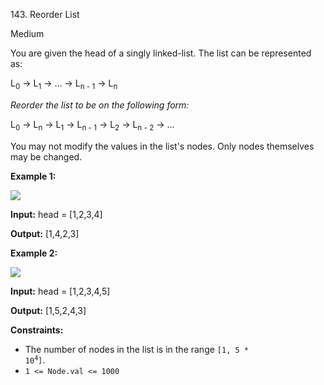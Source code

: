 143\. Reorder List

Medium

You are given the head of a singly linked-list. The list can be represented as:

L<sub>0</sub> → L<sub>1</sub> → … → L<sub>n - 1</sub> → L<sub>n</sub>

_Reorder the list to be on the following form:_

L<sub>0</sub> → L<sub>n</sub> → L<sub>1</sub> → L<sub>n - 1</sub> → L<sub>2</sub> → L<sub>n - 2</sub> → …

You may not modify the values in the list's nodes. Only nodes themselves may be changed.

**Example 1:**

![](https://assets.leetcode.com/uploads/2021/03/04/reorder1linked-list.jpg)

**Input:** head = [1,2,3,4]

**Output:** [1,4,2,3]

**Example 2:**

![](https://assets.leetcode.com/uploads/2021/03/09/reorder2-linked-list.jpg)

**Input:** head = [1,2,3,4,5]

**Output:** [1,5,2,4,3]

**Constraints:**

*   The number of nodes in the list is in the range <code>[1, 5 * 10<sup>4</sup>]</code>.
*   `1 <= Node.val <= 1000`